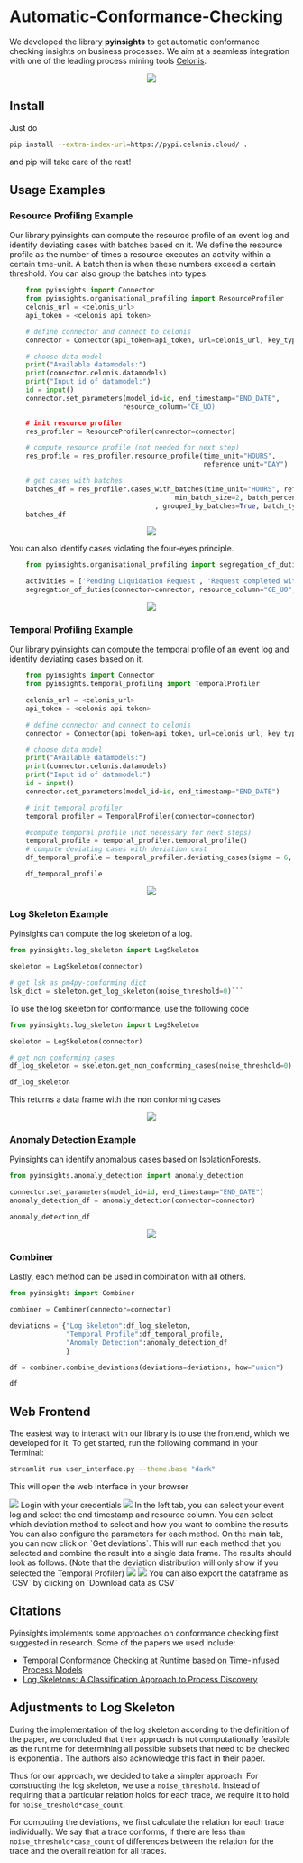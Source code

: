 # Automatic-Conformance-Checking

We developed the library **pyinsights** to get automatic conformance checking insights on business processes.
We aim at a seamless integration with one of the leading process mining tools [Celonis](https://www.celonis.com/).

<p align="center">
  <img width="" src="docs/images/streamlit/runthrough.gif" />
</p>

## Install

Just do

```sh
pip install --extra-index-url=https://pypi.celonis.cloud/ .
```

and pip will take care of the rest!

## Usage Examples

### Resource Profiling Example

Our library pyinsights can compute the resource profile of an event log and
identify deviating cases with batches based on it. We define the resource profile as the
number of times a resource executes an activity within a certain time-unit.
A batch then is when these numbers exceed a certain threshold. You can also group
the batches into types.

```python
    from pyinsights import Connector
    from pyinsights.organisational_profiling import ResourceProfiler
    celonis_url = <celonis_url>
    api_token = <celonis api token>

    # define connector and connect to celonis
    connector = Connector(api_token=api_token, url=celonis_url, key_type="USER_KEY")

    # choose data model
    print("Available datamodels:")
    print(connector.celonis.datamodels)
    print("Input id of datamodel:")
    id = input()
    connector.set_parameters(model_id=id, end_timestamp="END_DATE",
                            resource_column="CE_UO)

    # init resource profiler
    res_profiler = ResourceProfiler(connector=connector)

    # compute resource profile (not needed for next step)
    res_profile = res_profiler.resource_profile(time_unit="HOURS",
                                                reference_unit="DAY")

    # get cases with batches
    batches_df = res_profiler.cases_with_batches(time_unit="HOURS", reference_unit="DAY",
                                         min_batch_size=2, batch_percentage=0.1
                                    , grouped_by_batches=True, batch_types=True)
    batches_df
```

<p align="center">
  <img width="" src="docs/images/batch_detection_with_groups.png" />
</p>

You can also identify cases violating the four-eyes principle.

```python
    from pyinsights.organisational_profiling import segregation_of_duties

    activities = ['Pending Liquidation Request', 'Request completed with account closure']
    segregation_of_duties(connector=connector, resource_column="CE_UO", activities)
```

<p align="center">
  <img src="docs/images/4-eyes.png" />
</p>

### Temporal Profiling Example

Our library pyinsights can compute the temporal profile of an event log and
identify deviating cases based on it.

```python
    from pyinsights import Connector
    from pyinsights.temporal_profiling import TemporalProfiler

    celonis_url = <celonis_url>
    api_token = <celonis api token>

    # define connector and connect to celonis
    connector = Connector(api_token=api_token, url=celonis_url, key_type="USER_KEY")

    # choose data model
    print("Available datamodels:")
    print(connector.celonis.datamodels)
    print("Input id of datamodel:")
    id = input()
    connector.set_parameters(model_id=id, end_timestamp="END_DATE")

    # init temporal profiler
    temporal_profiler = TemporalProfiler(connector=connector)

    #compute temporal profile (not necessary for next steps)
    temporal_profile = temporal_profiler.temporal_profile()
    # compute deviating cases with deviation cost
    df_temporal_profile = temporal_profiler.deviating_cases(sigma = 6, extended_view=False)

    df_temporal_profile
```

<p align="center">
  <img width="" src="docs/images/temporal_deviations_example.PNG" />
</p>

### Log Skeleton Example

Pyinsights can compute the log skeleton of a log.

````python
from pyinsights.log_skeleton import LogSkeleton

skeleton = LogSkeleton(connector)

# get lsk as pm4py-conforming dict
lsk_dict = skeleton.get_log_skeleton(noise_threshold=0)```
````

To use the log skeleton for conformance, use the following code

````python
from pyinsights.log_skeleton import LogSkeleton

skeleton = LogSkeleton(connector)

# get non conforming cases
df_log_skeleton = skeleton.get_non_conforming_cases(noise_threshold=0)

df_log_skeleton
````

This returns a data frame with the non conforming cases

<p align="center">
  <img src="docs/images/log_skeleton_example.png" />
</p>

### Anomaly Detection Example

Pyinsights can identify anomalous cases based on IsolationForests.

```python
from pyinsights.anomaly_detection import anomaly_detection

connector.set_parameters(model_id=id, end_timestamp="END_DATE")
anomaly_detection_df = anomaly_detection(connector=connector)

anomaly_detection_df
```

<p align="center">
  <img width="" src="docs/images/anomaly_ex.PNG" />
</p>

### Combiner

Lastly, each method can be used in combination with all others.

```python
from pyinsights import Combiner

combiner = Combiner(connector=connector)

deviations = {"Log Skeleton":df_log_skeleton, 
              "Temporal Profile":df_temporal_profile,
              "Anomaly Detection":anomaly_detection_df
              }

df = combiner.combine_deviations(deviations=deviations, how="union")

df
```

## Web Frontend

The easiest way to interact with our library is to use the frontend, which we developed for it. To get started, run the following command in your Terminal:

```bash
streamlit run user_interface.py --theme.base "dark"
```

This will open the web interface in your browser

<img width="" src="docs/images/streamlit/login.png" />
Login with your credentials
<img width="" src="docs/images/streamlit/config.png" />
In the left tab, you can select your event log and select the end timestamp and resource column.
You can select which deviation method to select and how you want to combine the results.
You can also configure the parameters for each method.
On the main tab, you can now click on `Get deviations`.
This will run each method that you selected and combine the result into a single data frame. The results should look as follows. (Note that the deviation distribution will only show if you selected the Temporal Profiler)
<img width="" src="docs/images/streamlit/deviations.png" />
<img width="" src="docs/images/streamlit/deviationtable.png" />
You can also export the dataframe as `CSV` by clicking on `Download data as CSV`

## Citations

Pyinsights implements some approaches on conformance checking first suggested in research.
Some of the papers we used include:

- [Temporal Conformance Checking at Runtime based on Time-infused Process Models](https://arxiv.org/abs/2008.07262)
- [Log Skeletons: A Classification Approach to Process Discovery](https://arxiv.org/abs/1806.08247)

## Adjustments to Log Skeleton

During the implementation of the log skeleton according to the definition of the paper, we concluded that their approach is not computationally feasible as the runtime for determining all possible subsets that need to be checked is exponential.
The authors also acknowledge this fact in their paper.

Thus for our approach, we decided to take a simpler approach. For constructing the log skeleton, we use a `noise_threshold`. Instead of requiring that a particular relation holds for each trace, we require it to hold for `noise_treshold*case_count`.

For computing the deviations, we first calculate the relation for each trace individually. We say that a trace conforms, if there are less than `noise_threshold*case_count` of differences between the relation for the trace and the overall relation for all traces.
